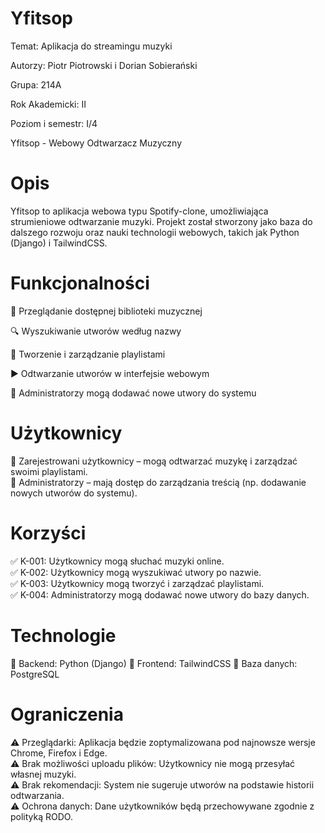 #       Yfitsop    

Temat: Aplikacja do streamingu muzyki

Autorzy: Piotr Piotrowski i Dorian Sobierański

Grupa: 214A

Rok Akademicki: II

Poziom i semestr: I/4

Yfitsop - Webowy Odtwarzacz Muzyczny

#  Opis

Yfitsop to aplikacja webowa typu Spotify-clone, umożliwiająca strumieniowe odtwarzanie muzyki. Projekt został stworzony jako baza do dalszego rozwoju oraz nauki technologii webowych, takich jak Python (Django) i TailwindCSS.

#  Funkcjonalności

🎵 Przeglądanie dostępnej biblioteki muzycznej

🔍 Wyszukiwanie utworów według nazwy

📂 Tworzenie i zarządzanie playlistami

▶️ Odtwarzanie utworów w interfejsie webowym

🔧 Administratorzy mogą dodawać nowe utwory do systemu

#  Użytkownicy

👤 Zarejestrowani użytkownicy – mogą odtwarzać muzykę i zarządzać swoimi playlistami.<br>
🔑 Administratorzy – mają dostęp do zarządzania treścią (np. dodawanie nowych utworów do systemu).

#  Korzyści

✅ K-001: Użytkownicy mogą słuchać muzyki online.<br>
✅ K-002: Użytkownicy mogą wyszukiwać utwory po nazwie.<br>
✅ K-003: Użytkownicy mogą tworzyć i zarządzać playlistami.<br>
✅ K-004: Administratorzy mogą dodawać nowe utwory do bazy danych.<br>

#  Technologie

🚀 Backend: Python (Django)
🎨 Frontend: TailwindCSS
💾 Baza danych: PostgreSQL

#  Ograniczenia

⚠️ Przeglądarki: Aplikacja będzie zoptymalizowana pod najnowsze wersje Chrome, Firefox i Edge.<br>
⚠️ Brak możliwości uploadu plików: Użytkownicy nie mogą przesyłać własnej muzyki.<br>
⚠️ Brak rekomendacji: System nie sugeruje utworów na podstawie historii odtwarzania.<br>
⚠️ Ochrona danych: Dane użytkowników będą przechowywane zgodnie z polityką RODO.<br>
